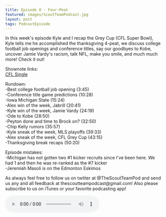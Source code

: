 ```yaml
---
title: Episode 8 - Four-Peat
featured: images/ScoutTeamPodcast.jpg
layout: post
tags: PodcastEpisode
---
```


<p>In this week's episode Kyle and I recap the Grey Cup (CFL Super Bowl), Kyle tells me he accomplished the thanksgiving 4-peat, we discuss college football job openings and conference titles, say our goodbyes to Kobe, uncover Jamie Vardy's racism, talk NFL, make you smile, and much much more! Check it out!</p>
<p>Shownote links:
<br><a target="_blank" href="https://www.youtube.com/watch?v=d5BFaykcxGg">CFL Single</a></p>
<p>Rundown:
<br>-Best college football job opening (3:45)
<br>-Conference title game predictions (10:28)
<br>-Iowa Michigan State (15:24)
<br>-Alex win of the week, Jabrill (20:41)
<br>-Kyle win of the week, Jamie Vardy (24:19)
<br>-Ode to Kobe (28:50)
<br>-Peyton done and time to Brock on? (32:50)
<br>-Chip Kelly rumors (35:57)
<br>-Kyle sneak of the week, MLS playoffs (39:33)
<br>-Alex sneak of the week, CFL Grey Cup (43:15)
<br>-Thanksgiving break recaps (50:20)</p>
<p>Episode mistakes: 
<br>-Michigan has not gotten two #1 kicker recruits since I've been here. We had 1 and then he was re-ranked as the #7 kicker
<br>-Jeremiah Masoli is on the Edmonton Eskimos</p>
<p>As always feel free to follow us on twitter at @TheScoutTeamPod and send us any and all feedback at thescoutteampodcast@gmail.com! Also please subscribe to us on iTunes or your favorite podcasting app!</p>
<audio controls>
  <source src="/assets/audios/episode8.m4a" type="audio/mpeg">
Your browser does not support the audio element.
</audio>
<br>